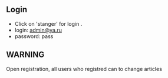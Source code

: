 ## Login
- Click on 'stanger' for login .
- login: admin@ya.ru 
- password: pass

## WARNING
Open registration, all users who registred can to change articles
